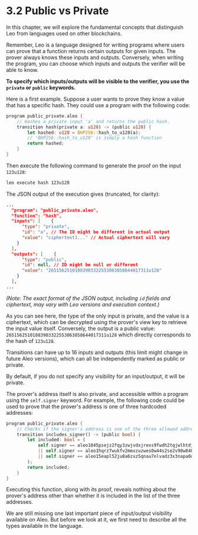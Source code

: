 # 3.2 Public vs Private

In this chapter, we will explore the fundamental concepts that distinguish Leo from languages used on other blockchains.

Remember, Leo is a language designed for writing programs where users can prove that a function returns certain outputs for given inputs. The prover always knows these inputs and outputs. Conversely, when writing the program, you can choose which inputs and outputs the verifier will be able to know.

**To specify which inputs/outputs will be visible to the verifier, you use the `private` or `public` keywords.**

Here is a first example. Suppose a user wants to prove they know a value that has a specific hash. They could use a program with the following code:

```rust
program public_private.aleo {
    // Hashes a private input 'a' and returns the public hash.
    transition hash(private a: u128) -> (public u128) {
        let hashed: u128 = BHP256::hash_to_u128(a);
        // 'BHP256::hash_to_u128' is simply a hash function
        return hashed;
    }
}
```

Then execute the following command to generate the proof on the input `123u128`:

```bash
leo execute hash 123u128
```

The JSON output of the execution gives (truncated, for clarity):

```json
...
  "program": "public_private.aleo",
  "function": "hash",
  "inputs": [    {
      "type": "private",
      "id": "a", // The ID might be different in actual output
      "value": "ciphertext1..." // Actual ciphertext will vary
    }
  ],
  "outputs": [    {
      "type": "public",
      "id": null, // ID might be null or different
      "value": "26515625101883903322553063858644017311u128"
    }
  ],
...
```
*(Note: The exact format of the JSON output, including `id` fields and ciphertext, may vary with Leo versions and execution context.)*

As you can see here, the type of the only input is private, and the value is a ciphertext, which can be decrypted using the prover's view key to retrieve the input value itself. Conversely, the output is a public value: `26515625101883903322553063858644017311u128` which directly corresponds to the hash of `123u128`.

Transitions can have up to 16 inputs and outputs (this limit might change in future Aleo versions), which can all be independently marked as public or private.

By default, if you do not specify any visibility for an input/output, it will be private.

The prover's address itself is also private, and accessible within a program using the `self.signer` keyword. For example, the following code could be used to prove that the prover's address is one of three hardcoded addresses:

```rust
program public_private.aleo {
    // Checks if the signer's address is one of the three allowed addresses.
    transition includes_signer() -> (public bool) {
        let included: bool = (
            self.signer == aleo1845psejz2fqy3zwjvdxjrexs9fwdh2tqjwlhtdjs2t6thr07ccyq3fvmfd
            || self.signer == aleo1hqrz7wukfv2mmxzuzwes0w44s2se2v98w840k6euncdm8mwfd5pq2dwjcy
            || self.signer == aleo15eapl52ju8a6zxz5qnau7nlvadz3x3napa0qds7c04d8qkt6f5gs747czs
        );
        return included;
    }
}
```

Executing this function, along with its proof, reveals nothing about the prover's address other than whether it is included in the list of the three addresses.

We are still missing one last important piece of input/output visibility available on Aleo. But before we look at it, we first need to describe all the types available in the language. 